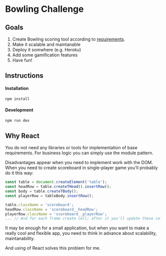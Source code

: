 # Bowling Challenge

## Goals

1. Create Bowling scoring tool according to [requirements](./docs/REQUIREMENTS.md).
2. Make it scalable and maintanable
3. Deploy it somwhere (e.g. Heroku)
4. Add some gamification features
5. Have fun!

## Instructions

#### Installation

```bash
npm install
```

#### Development

```bash
npm run dev
```

## Why React

You do not need any libraries or tools for implementation of base requirements. For business logic 
you can simply use the module pattern.

Disadvantages appear when you need to implement work with the DOM. When you need to create scoreboard in 
single-player game you'll probably do it this way:

```js
const table = document.createElement('table');
const headRow = table.createTHead().insertRow();
const body = table.createTBody();
const playerRow = tableBody.insertRow();

table.className = 'scoreboard';
headRow.className = 'scoreboard__headRow';
playerRow.className = 'scoreboard__playerRow';
... // And for each frame create cell; after it you'll update these cells after rolls.
```

It may be enough for a small application, but when you want to make a really cool and flexible app, 
you need to think in advance about scalability, maintanability.

And using of React solves this problem for me.
